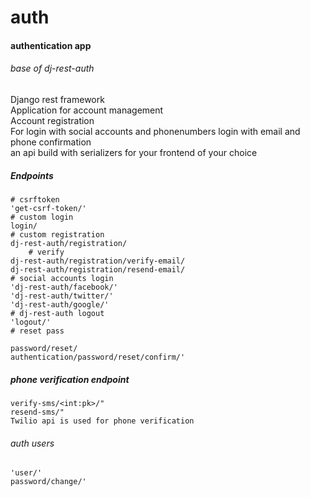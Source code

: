 # auth
#### authentication app
###### base of dj-rest-auth
Django rest framework  
Application for account management  
Account registration  
For login with social accounts and phonenumbers login with email and phone confirmation  
an api build with serializers for your frontend of your choice  

##### Endpoints

    # csrftoken
    'get-csrf-token/'
    # custom login
    login/
    # custom registration
    dj-rest-auth/registration/
        # verify
    dj-rest-auth/registration/verify-email/
    dj-rest-auth/registration/resend-email/
    # social accounts login
    'dj-rest-auth/facebook/'
    'dj-rest-auth/twitter/'
    'dj-rest-auth/google/'
    # dj-rest-auth logout
    'logout/'
    # reset pass

    password/reset/
    authentication/password/reset/confirm/'
#####  phone verification endpoint
    verify-sms/<int:pk>/"
    resend-sms/"
    Twilio api is used for phone verification
###### auth users
    'user/'
    password/change/'